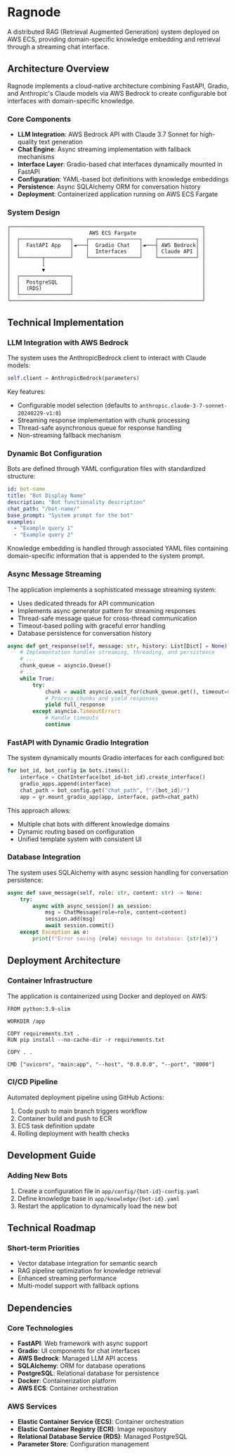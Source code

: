 # Ragnode

A distributed RAG (Retrieval Augmented Generation) system deployed on AWS ECS, providing domain-specific knowledge embedding and retrieval through a streaming chat interface.

## Architecture Overview

Ragnode implements a cloud-native architecture combining FastAPI, Gradio, and Anthropic's Claude models via AWS Bedrock to create configurable bot interfaces with domain-specific knowledge.

### Core Components

- **LLM Integration**: AWS Bedrock API with Claude 3.7 Sonnet for high-quality text generation
- **Chat Engine**: Async streaming implementation with fallback mechanisms
- **Interface Layer**: Gradio-based chat interfaces dynamically mounted in FastAPI
- **Configuration**: YAML-based bot definitions with knowledge embeddings
- **Persistence**: Async SQLAlchemy ORM for conversation history
- **Deployment**: Containerized application running on AWS ECS Fargate

### System Design

```
┌─────────────────────────────────────────────────────────────┐
│                         AWS ECS Fargate                     │
│  ┌────────────────┐    ┌────────────────┐    ┌────────────┐ │
│  │  FastAPI App   │◄───┤  Gradio Chat   │◄───┤ AWS Bedrock│ │
│  │                │    │  Interfaces    │    │ Claude API │ │
│  └───────┬────────┘    └────────────────┘    └────────────┘ │
│          │                                                  │
│          ▼                                                  │
│  ┌────────────────┐                                         │
│  │  PostgreSQL    │                                         │
│  │  (RDS)         │                                         │
│  └────────────────┘                                         │
└─────────────────────────────────────────────────────────────┘
```

## Technical Implementation

### LLM Integration with AWS Bedrock

The system uses the AnthropicBedrock client to interact with Claude models:

```python
self.client = AnthropicBedrock(parameters)
```

Key features:
- Configurable model selection (defaults to `anthropic.claude-3-7-sonnet-20240229-v1:0`)
- Streaming response implementation with chunk processing
- Thread-safe asynchronous queue for response handling
- Non-streaming fallback mechanism

### Dynamic Bot Configuration

Bots are defined through YAML configuration files with standardized structure:

```yaml
id: bot-name
title: "Bot Display Name"
description: "Bot functionality description"
chat_path: "/bot-name/"
base_prompt: "System prompt for the bot"
examples:
  - "Example query 1"
  - "Example query 2"
```

Knowledge embedding is handled through associated YAML files containing domain-specific information that is appended to the system prompt.

### Async Message Streaming

The application implements a sophisticated message streaming system:

- Uses dedicated threads for API communication
- Implements async generator pattern for streaming responses
- Thread-safe message queue for cross-thread communication
- Timeout-based polling with graceful error handling
- Database persistence for conversation history

```python
async def get_response(self, message: str, history: List[Dict] = None) -> AsyncGenerator[str, None]:
    # Implementation handles streaming, threading, and persistence
    # ...
    chunk_queue = asyncio.Queue()
    # ...
    while True:
        try:
            chunk = await asyncio.wait_for(chunk_queue.get(), timeout=0.1)
            # Process chunks and yield responses
            yield full_response
        except asyncio.TimeoutError:
            # Handle timeouts
            continue
```

### FastAPI with Dynamic Gradio Integration

The system dynamically mounts Gradio interfaces for each configured bot:

```python
for bot_id, bot_config in bots.items():
    interface = ChatInterface(bot_id=bot_id).create_interface()
    gradio_apps.append(interface)
    chat_path = bot_config.get("chat_path", f"/{bot_id}/")
    app = gr.mount_gradio_app(app, interface, path=chat_path)
```

This approach allows:
- Multiple chat bots with different knowledge domains
- Dynamic routing based on configuration
- Unified template system with consistent UI

### Database Integration

The system uses SQLAlchemy with async session handling for conversation persistence:

```python
async def save_message(self, role: str, content: str) -> None:
    try:
        async with async_session() as session:
            msg = ChatMessage(role=role, content=content)
            session.add(msg)
            await session.commit()
    except Exception as e:
        print(f"Error saving {role} message to database: {str(e)}")
```

## Deployment Architecture

### Container Infrastructure

The application is containerized using Docker and deployed on AWS:

```
FROM python:3.9-slim

WORKDIR /app

COPY requirements.txt .
RUN pip install --no-cache-dir -r requirements.txt

COPY . .

CMD ["uvicorn", "main:app", "--host", "0.0.0.0", "--port", "8000"]
```

### CI/CD Pipeline

Automated deployment pipeline using GitHub Actions:

1. Code push to main branch triggers workflow
2. Container build and push to ECR
3. ECS task definition update
4. Rolling deployment with health checks

## Development Guide

### Adding New Bots

1. Create a configuration file in `app/config/{bot-id}-config.yaml`
2. Define knowledge base in `app/knowledge/{bot-id}.yaml`
3. Restart the application to dynamically load the new bot

## Technical Roadmap

### Short-term Priorities

- Vector database integration for semantic search
- RAG pipeline optimization for knowledge retrieval
- Enhanced streaming performance
- Multi-model support with fallback options

## Dependencies

### Core Technologies

- **FastAPI**: Web framework with async support
- **Gradio**: UI components for chat interfaces
- **AWS Bedrock**: Managed LLM API access
- **SQLAlchemy**: ORM for database operations
- **PostgreSQL**: Relational database for persistence
- **Docker**: Containerization platform
- **AWS ECS**: Container orchestration

### AWS Services

- **Elastic Container Service (ECS)**: Container orchestration
- **Elastic Container Registry (ECR)**: Image repository
- **Relational Database Service (RDS)**: Managed PostgreSQL
- **Parameter Store**: Configuration management